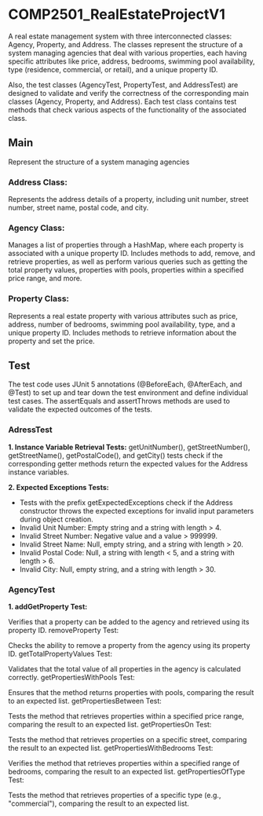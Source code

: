 # COMP2501_RealEstateProjectV1
A real estate management system with three interconnected classes: Agency, Property, and Address. The classes represent the structure of a system managing agencies that deal with various properties, each having specific attributes like price, address, bedrooms, swimming pool availability, type (residence, commercial, or retail), and a unique property ID.

Also, the test classes (AgencyTest, PropertyTest, and AddressTest) are designed to validate and verify the correctness of the corresponding main classes (Agency, Property, and Address). Each test class contains test methods that check various aspects of the functionality of the associated class.

## Main
Represent the structure of a system managing agencies

### Address Class:

Represents the address details of a property, including unit number, street number, street name, postal code, and city.

### Agency Class:

Manages a list of properties through a HashMap, where each property is associated with a unique property ID.
Includes methods to add, remove, and retrieve properties, as well as perform various queries such as getting the total property values, properties with pools, properties within a specified price range, and more.

### Property Class:

Represents a real estate property with various attributes such as price, address, number of bedrooms, swimming pool availability, type, and a unique property ID.
Includes methods to retrieve information about the property and set the price.

## Test
The test code uses JUnit 5 annotations (@BeforeEach, @AfterEach, and @Test) to set up and tear down the test environment and define individual test cases. The assertEquals and assertThrows methods are used to validate the expected outcomes of the tests.

### AdressTest

**1. Instance Variable Retrieval Tests:** 
getUnitNumber(), getStreetNumber(), getStreetName(), getPostalCode(), and getCity() tests check if the corresponding getter methods return the expected values for the Address instance variables.

**2. Expected Exceptions Tests:**
  - Tests with the prefix getExpectedExceptions check if the Address constructor throws the expected exceptions for invalid input parameters during object creation.
  - Invalid Unit Number: Empty string and a string with length > 4.
  - Invalid Street Number: Negative value and a value > 999999.
  - Invalid Street Name: Null, empty string, and a string with length > 20.
  - Invalid Postal Code: Null, a string with length < 5, and a string with length > 6.
  - Invalid City: Null, empty string, and a string with length > 30.

### AgencyTest

**1. addGetProperty Test:**

Verifies that a property can be added to the agency and retrieved using its property ID.
removeProperty Test:

Checks the ability to remove a property from the agency using its property ID.
getTotalPropertyValues Test:

Validates that the total value of all properties in the agency is calculated correctly.
getPropertiesWithPools Test:

Ensures that the method returns properties with pools, comparing the result to an expected list.
getPropertiesBetween Test:

Tests the method that retrieves properties within a specified price range, comparing the result to an expected list.
getPropertiesOn Test:

Tests the method that retrieves properties on a specific street, comparing the result to an expected list.
getPropertiesWithBedrooms Test:

Verifies the method that retrieves properties within a specified range of bedrooms, comparing the result to an expected list.
getPropertiesOfType Test:

Tests the method that retrieves properties of a specific type (e.g., "commercial"), comparing the result to an expected list.
